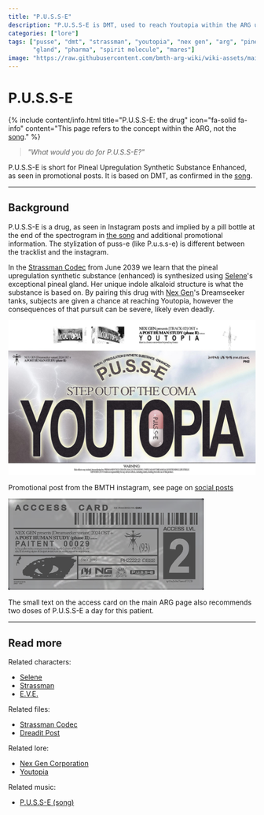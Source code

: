 ```yaml
---
title: "P.U.S.S-E"
description: "P.U.S.S-E is DMT, used to reach Youtopia within the ARG universe."
categories: ["lore"]
tags: ["pusse", "dmt", "strassman", "youtopia", "nex gen", "arg", "pineal", "upregulation", 
       "gland", "pharma", "spirit molecule", "mares"]
image: "https://raw.githubusercontent.com/bmth-arg-wiki/wiki-assets/main/lore/pusse/pusse-300x300.png"
---
```

# P.U.S.S-E

{% include content/info.html
title="P.U.S.S-E: the drug"
icon="fa-solid fa-info"
content="This page refers to the concept within the ARG, not the [song](../music/song-pusse)."
%}

> *"What would you do for P.U.S.S-E?"*

P.U.S.S-E is short for Pineal Upregulation Synthetic Substance Enhanced, 
as seen in promotional posts. It is based on DMT, as confirmed in the [song](../music/song-pusse).

***

## Background

P.U.S.S-E is a drug, as seen in Instagram posts and implied by a pill bottle at the end of the spectrogram in 
[the song](../music/song-pusse) and additional promotional information. The stylization of puss-e (like P.u.s.s-e) is 
different between the tracklist and the instagram.

In the [Strassman Codec](../for-sof/strassmancodec) from June 2039 we learn that the pineal upregulation synthetic substance
(enhanced) is synthesized using [Selene](../characters/selene)'s exceptional pineal gland. Her unique indole alkaloid structure 
is what the substance is based on. By pairing this drug with [Nex Gen](nex-gen-corporation)'s Dreamseeker tanks, subjects 
are given a chance at reaching Youtopia, however the consequences of that pursuit can be severe, likely even deadly.

![P.U.S.S-E product banner](https://raw.githubusercontent.com/bmth-arg-wiki/wiki-assets/main/lore/pusse/promotional_image_pusse_youtopia.png)

Promotional post from the BMTH instagram, see page on [social posts](../socials)

![img_1.png](https://raw.githubusercontent.com/bmth-arg-wiki/wiki-assets/main/webpage/access-card.png)

The small text on the access card on the main ARG page also recommends two doses 
of P.U.S.S-E a day for this patient.

***

## Read more

Related characters:

- [Selene](../characters/selene)
- [Strassman](../characters/strassman)
- [E.V.E.](../characters/eve)

Related files:

- [Strassman Codec](../for-sof/strassmancodec)
- [Dreadit Post](../for-sof/dreadit)

Related lore:

- [Nex Gen Corporation](nex-gen-corporation)
- [Youtopia](youtopia)

Related music:

- [P.U.S.S-E (song)](../music/song-pusse)
